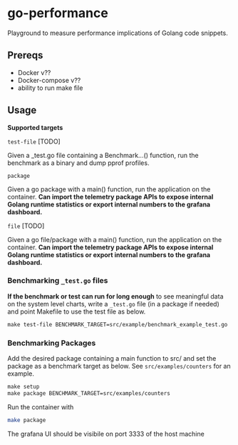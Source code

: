 # go-performance

Playground to measure performance implications of Golang code snippets.

## Prereqs

- Docker v??
- Docker-compose v??
- ability to run make file

## Usage

**Supported targets**

`test-file` [TODO]

Given a _test.go file containing a Benchmark...() function, run the benchmark as a binary and dump pprof profiles.

`package`

Given a go package with a main() function, run the application on the container.
__Can import the telemetry package APIs to expose internal Golang runtime statistics or export internal numbers to the grafana dashboard.__

`file` [TODO]

Given a go file/package with a main() function, run the application on the container.
__Can import the telemetry package APIs to expose internal Golang runtime statistics or export internal numbers to the grafana dashboard.__

### Benchmarking `_test.go` files

**If the benchmark or test can run for long enough** to see meaningful data on the system level charts, write a `_test.go` file (in a package if needed) and point Makefile to use the test file as below.

```Makefile
make test-file BENCHMARK_TARGET=src/example/benchmark_example_test.go
```

### Benchmarking Packages

Add the desired package containing a main function to src/ and set the package as a benchmark target as below. See `src/examples/counters` for an example.

```Makefile
make setup
make package BENCHMARK_TARGET=src/examples/counters
```

Run the container with

```bash
make package
```

The grafana UI should be visibile on port 3333 of the host machine


